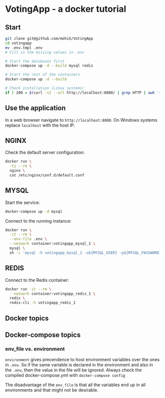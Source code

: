 # VotingApp - a docker tutorial

## Start

```bash
git clone git@github.com/mehiX/VotingApp
cd votingapp
mv .env.tmpl .env
# Fill in the missing values in .env

# Start the databases first
docker-compose up -d --build mysql redis

# Start the rest of the containers
docker-compose up -d --build

# Check installation (Linux systems)
if [ 200 = $(curl -sI --url http://localhost:8080/ | grep HTTP | awk '{ print $2 }') ]; then echo Installation successful!; else echo Installation failed!;
```

## Use the application

In a web browser navigate to `http://localhost:8080`. On Windows systems replace `localhost` with the host IP.

## NGINX

Check the default server configuration:

```bash
docker run \
  -ti --rm \
  nginx \
  cat /etc/nginx/conf.d/default.conf
```

## MYSQL

Start the service:

```bash
docker-compose up -d mysql
```

Connect to the running instance:

```bash
docker run \
  -it --rm \
  --env-file .env \
  --network container:votingapp_mysql_1 \
  mysql \
  sh -c 'mysql -h votingapp_mysql_1 -u${MYSQL_USER} -p${MYSQL_PASSWORD}'
```

## REDIS

Connect to the Redis container:

```bash
docker run -it --rm \
  --network container:votingapp_redis_1 \
  redis \
  redis-cli -h votingapp_redis_1
```

## Docker topics


## Docker-compose topics

### env_file vs. environment

`environment` gives precendence to host environment variables over the ones in `.env`. So if the same variable is declared in the environment and also in the `.env`, then the value in the file will be ignored. Always check the compiled docker-compose.yml with `docker-compose config`

The disadvantage of the `env_file` is that all the variables end up in all environments and that might not be desirable.
